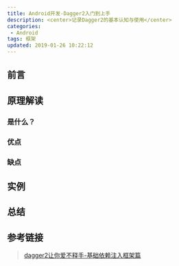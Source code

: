 ```yaml
---
title: Android开发-Dagger2入门到上手
description: <center>记录Dagger2的基本认知与使用</center>
categories:
 - Android
tags: 框架
updated: 2019-01-26 10:22:12
---
```


## 前言

>

## 原理解读

### 是什么？

>

### 优点

>

### 缺点

>

## 实例

>

## 总结

>

## 参考链接

> [dagger2让你爱不释手-基础依赖注入框架篇](<https://www.jianshu.com/p/cd2c1c9f68d4>)


